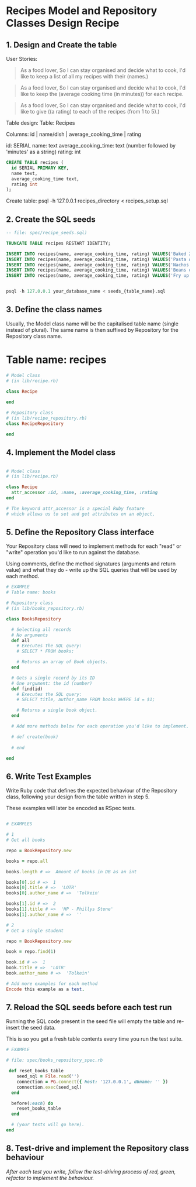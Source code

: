 # Recipes Model and Repository Classes Design Recipe

## 1. Design and Create the table

User Stories:
> As a food lover,
> So I can stay organised and decide what to cook,
> I'd like to keep a list of all my recipes with their (names.)

> As a food lover,
> So I can stay organised and decide what to cook,
> I'd like to keep the (average cooking time (in minutes)) for each recipe.

> As a food lover,
> So I can stay organised and decide what to cook,
> I'd like to give ((a rating) to each of the recipes (from 1 to 5).)

Table design:
Table: Recipes

Columns:
id | name/dish | average_cooking_time | rating 
 
id: SERIAL 
name: text
average_cooking_time: text (number followed by 'minutes' as a string)
rating: int

```sql 
CREATE TABLE recipes (
  id SERIAL PRIMARY KEY,
  name text,
  average_cooking_time text,
  rating int
);
```

Create table:
psql -h 127.0.0.1 recipes_directory < recipes_setup.sql


## 2. Create the SQL seeds
```sql
-- file: spec/recipe_seeds.sql)

TRUNCATE TABLE recipes RESTART IDENTITY;

INSERT INTO recipes(name, average_cooking_time, rating) VALUES('Baked Ziti', '25 minutes', 5);
INSERT INTO recipes(name, average_cooking_time, rating) VALUES('Pasta A la MattyBoi', '10 minutes', 5);
INSERT INTO recipes(name, average_cooking_time, rating) VALUES('Nachos', '10 minutes', 3);
INSERT INTO recipes(name, average_cooking_time, rating) VALUES('Beans on toast', '5 minutes', 2);
INSERT INTO recipes(name, average_cooking_time, rating) VALUES('Fry up', '15 minutes', 4);


psql -h 127.0.0.1 your_database_name < seeds_{table_name}.sql
```

## 3. Define the class names

Usually, the Model class name will be the capitalised table name (single instead of plural). The same name is then suffixed by Repository for the Repository class name.

# Table name: recipes

```ruby
# Model class
# (in lib/recipe.rb)

class Recipe
  
end

# Repository class
# (in lib/recipe_repository.rb)
class RecipeRepository

end
```

## 4. Implement the Model class

``` ruby

# Model class
# (in lib/recipe.rb)

class Recipe
  attr_accessor :id, :name, :average_cooking_time, :rating
end

# The keyword attr_accessor is a special Ruby feature
# which allows us to set and get attributes on an object,

```

## 5. Define the Repository Class interface
Your Repository class will need to implement methods for each "read" or "write" operation you'd like to run against the database.

Using comments, define the method signatures (arguments and return value) and what they do - write up the SQL queries that will be used by each method.

```ruby
# EXAMPLE
# Table name: books

# Repository class
# (in lib/books_repository.rb)

class BooksRepository

  # Selecting all records
  # No arguments
  def all
    # Executes the SQL query:
    # SELECT * FROM books;

    # Returns an array of Book objects.
  end

  # Gets a single record by its ID
  # One argument: the id (number)
  def find(id)
    # Executes the SQL query:
    # SELECT title, author_name FROM books WHERE id = $1;

    # Returns a single book object.
  end

  # Add more methods below for each operation you'd like to implement.

  # def create(book)
    
  # end

end
```

## 6. Write Test Examples
Write Ruby code that defines the expected behaviour of the Repository class, following your design from the table written in step 5.

These examples will later be encoded as RSpec tests.

```ruby

# EXAMPLES

# 1
# Get all books

repo = BookRepository.new

books = repo.all

books.length # =>  Amount of books in DB as an int

books[0].id # =>  1
books[0].title # =>  'LOTR'
books[0].author_name # =>  'Tolkein'

books[1].id # =>  2
books[1].title # =>  'HP - Phillys Stone'
books[1].author_name # =>  ''

# 2
# Get a single student

repo = BookRepository.new

book = repo.find(1)

book.id # =>  1
book.title # =>  'LOTR'
book.author_name # =>  'Tolkein'

# Add more examples for each method
Encode this example as a test.
```

## 7. Reload the SQL seeds before each test run
Running the SQL code present in the seed file will empty the table and re-insert the seed data.

This is so you get a fresh table contents every time you run the test suite.
```ruby
# EXAMPLE

# file: spec/books_repository_spec.rb

 def reset_books_table
    seed_sql = File.read('')
    connection = PG.connect({ host: '127.0.0.1', dbname: '' })
    connection.exec(seed_sql)
  end

  before(:each) do
    reset_books_table
  end

  # (your tests will go here).
end
```

## 8. Test-drive and implement the Repository class behaviour
_After each test you write, follow the test-driving process of red, green, refactor to implement the behaviour._